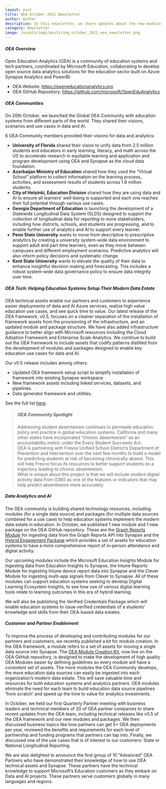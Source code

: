 ```yaml
---
layout: post
title: OEA October 2021 Newsletter
author: Author
description: In this newsletter, we share updates about the new modules and packages published to GitHub, the Global OEA Community and others.
category: Newsletter
image: /assets/imgs/posts/img_october_2021_oea_newsletter.png
---
```


##### OEA Overview

Open Education Analytics (OEA) is a community of education systems and tech partners, coordinated by Microsoft Education, collaborating to develop open source data analytics solutions for the education sector built on Azure Synapse Analytics and PowerBI.  

- OEA Website: <a href="https://openeducationanalytics.org" target="_blank">https://openeducationanalytics.org </a>
- OEA GitHub Repository: <a href="https://github.com/microsoft/OpenEduAnalytics" target="_blank">https://github.com/microsoft/OpenEduAnalytics</a>

##### OEA Communities

On 20th October, we launched the Global OEA Community with education systems from different parts of the world. They shared their visions, scenarios and use cases in data and AI. 

6 OEA Community members provided their visions for data and analytics: 
- **University of Florida** shared their vision to unify data from 2.5 million students and educators in early learning, literacy, and math across the US to accelerate research in equitable learning and application and program development using OEA and Synapse as the cloud data foundation. 
- **Azerbaijan Ministry of Education** shared how they used the “Virtual School” platform to collect information on the learning process, activities, and assessment results of students across 1.6 million students. 
- **City of Helsinki, Education Division** shared how they are using data and AI to ensure all learners’ well-being is supported and each one reaches their full potential through various use cases. 
- **Georgia Department of Education** is launching the development of a Statewide Longitudinal Data System (SLDS) designed to support the collection of longitudinal data for reporting to more stakeholders, including how districts, schools, and students are progressing, and to enable further use of analytics and AI to support every learner. 
- **Penn State University** wants to move from descriptive to prescriptive analytics by creating a university system-wide data environment to support adult and part time learners, even as they move between campuses and different employment scenarios. Predictive analytics will also inform policy decisions and systematic change. 
- **Kent State University** wants to elevate the quality of their data to enhance insightful decision making and forecasting. This includes a robust system-wide data governance policy to ensure data integrity over time. 


##### OEA Tech: Helping Education Systems Setup Their Modern Data Estate
OEA technical assets enable our partners and customers to experience easier deployments of data and AI Azure services, realize high value education use cases, and see quick time to value. Our latest release of the OEA framework, v0.5, focuses on a cleaner separation of the installation of framework assets from the provisioning of the infrastructure, and an updated module and package structure. We have also added infrastructure guidance to better align with Microsoft resources including the Cloud Adoption Framework and Enterprise Scale Analytics. We continue to build out the OEA framework to include assets that codify patterns distilled from the development of modules and packages designed to enable key education use cases for data and AI. 

Our v0.5 release includes among others: 
- Updated OEA framework setup script to simplify installation of framework into existing Synapse workspace. 
- New framework assets including linked services, datasets, and pipelines. 
- Data generator framework and utilities. 

See the full list <a href="https://github.com/microsoft/OpenEduAnalytics/releases/tag/v0.5" target="_blank">here</a>. 


>
> ##### OEA Community Spotlight
>
> Addressing student absenteeism continues to permeate education policy and practice in global education systems. California and many other states have incorporated “chronic absenteeism” as an accountability metric under the Every Student Succeeds Act.  
> OEA is partnering with Fresno Unified School District’s Department of Prevention and Intervention over the next few months to build a model for predicting students at risk of becoming chronically absent. This will help Fresno focus its resources to better support students on a trajectory leading to chronic absenteeism.  
> What is unique about this project is that we will include student digital activity data from O365 as one of the features or indicators that may help predict absenteeism more accurately.
 


##### Data Analytics and AI

The OEA community is building shared technology resources, including modules (for a single data source) and packages (for multiple data sources combined for a use case) to help education systems implement the modern data estate in education. In October, we published 1 new module and 1 new package on the OEA GitHub repository. These are the [Graph Reports Module](https://github.com/microsoft/OpenEduAnalytics/tree/main/modules/Microsoft_Graph) for ingesting data from the Graph Reports API into Synapse and the [Hybrid Engagement Package](https://github.com/microsoft/OpenEduAnalytics/tree/main/packages/ContosoISD_hybrid_engagement) which provides a set of assets for education systems to have a more comprehensive report of in-person attendance and digital activity. 

Our upcoming modules include the Microsoft Education Insights Module for ingesting data from Education Insights to Synapse, the Intune Reports Module for ingesting Intune device report data into Synapse and the Clever Module for ingesting multi-app signals from Clever to Synapse. All of these modules can support education systems seeking to develop Digital Learning Ecosystem Insights, to see how use of various digital learning tools relate to learning outcomes in this era of hybrid learning. 

We will also be publishing the Verified Credentials Package which will enable education systems to issue verified credentials of a students’ knowledge and skills from their OEA-based data estates. 
 

##### Customer and Partner Enablement
To improve the process of developing and contributing modules for our partners and customers, we recently published a kit for module creation. In the OEA framework, a module refers to a set of assets for moving a single data source into Synapse. The [OEA Module Creation Kit](https://github.com/microsoft/OpenEduAnalytics/tree/main/modules/_Creation_Kit), now live on the OEA GitHub repository, is designed to make the development of high quality OEA Modules easier by defining guidelines so every module will have a consistent set of assets. The more modules the OEA Community develops, the more education data sources can easily be ingested into each organization’s modern data estate. This will save valuable time and resources for both education systems and analytics partners. OEA modules eliminate the need for each team to build education data source pipelines ‘from scratch’ and speed up the time to value for analytics investments. 

In October, we held our first Quarterly Partner meeting with business leaders and technical members of 20 of OEA partner companies to share recent updates from the OEA team, including technical releases like v0.5 of the OEA framework and our new modules and packages. We then discussed business topics like how partners can get 5+ OEA deployments per year, reviewed the benefits and requirements for each level of partnership and funding programs that partners can tap into. Finally, we discussed one of the use cases that is of interest to our customers: State or National Longitudinal Reporting. 

We are also delighted to announce the first group of 10 “Advanced” OEA Partners who have demonstrated their knowledge of how to use OEA technical assets and Synapse. These partners have the technical knowledge to support Microsoft’s Education customers as they embark on Data and AI projects. These partners serve customers globally in many languages and regions.
